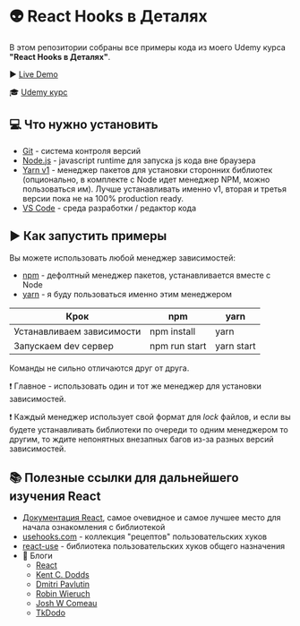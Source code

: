 # 👽 React Hooks в Деталях

В этом репозитории собраны все примеры кода из моего Udemy курса **"React Hooks в Деталях"**.

▶️ [Live Demo](https://a-polishchuk.github.io/react-hooks-in-details/)

🎓 [Udemy курс](https://www.udemy.com/course/react-hooks-in-details/?referralCode=5D58785B8119D2107758)

## 💻 Что нужно установить

- [Git](https://git-scm.com/) - система контроля версий
- [Node.js](https://nodejs.org/en/) - javascript runtime для запуска js кода вне браузера
- [Yarn v1](https://classic.yarnpkg.com/) - менеджер пакетов для установки сторонних библиотек (опционально, в комплекте с Node идет менеджер NPM, можно пользоваться им). Лучше устанавливать именно v1, вторая и третья версии пока не на 100% production ready.
- [VS Code](https://code.visualstudio.com/) - среда разработки / редактор кода

## ▶️ Как запустить примеры

Вы можете использовать любой менеджер зависимостей:

- [npm](https://www.npmjs.com/) - дефолтный менеджер пакетов, устанавливается вместе с Node
- [yarn](https://classic.yarnpkg.com/) - я буду пользоваться именно этим менеджером

| Крок                      | npm         | yarn     |
| ------------------------- | ----------- | -------- |
| Устанавливаем зависимости | npm install | yarn     |
| Запускаем dev сервер      | npm run start | yarn start |

Команды не сильно отличаются друг от друга.

❗️ Главное - использовать один и тот же менеджер для установки зависимостей.

❗️ Каждый менеджер использует свой формат для _lock_ файлов, и если вы будете устанавливать библиотеки по очереди то одним менеджером то другим, то ждите непонятных внезапных багов из-за разных версий зависимостей.

## 📚 Полезные ссылки для дальнейшего изучения React

- [Документация React](https://reactjs.org/docs/hello-world.html), самое очевидное и самое лучшее место для начала ознакомления с библиотекой
- [usehooks.com](https://usehooks.com/) - коллекция "рецептов" пользовательских хуков
- [react-use](https://github.com/streamich/react-use) - библиотека пользовательских хуков общего назначения
- 👤 Блоги
  - [React](https://reactjs.org/blog/2021/06/08/the-plan-for-react-18.html)
  - [Kent C. Dodds](https://kentcdodds.com/blog/)
  - [Dmitri Pavlutin](https://dmitripavlutin.com/)
  - [Robin Wieruch](https://www.robinwieruch.de/blog)
  - [Josh W Comeau](https://www.joshwcomeau.com/)
  - [TkDodo](https://tkdodo.eu/blog/)
